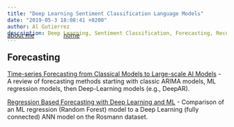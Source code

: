 ```yaml
---
title: "Deep Learning Sentiment Classification Language Models"
date: "2019-05-3 18:08:41 +0200"
author: Al Gutierrez
description: Deep Learning, Sentiment Classification, Forecasting, Recommendations
...
```


<span style="display:block; color:blue; margin-top:-40px;"> </span>
[about me](../../about.md)  &nbsp;   &nbsp;  &nbsp;  &nbsp;   &nbsp;   &nbsp;  &nbsp;  &nbsp; [home](../../index.md)

## Forecasting

[Time-series Forecasting from Classical Models to Large-scale AI Models](20210116forecastingPast_to_Present.md) - A review of forecasting methods starting with classic ARIMA models, ML regression models, then Deep-Learning models (e.g., DeepAR).

[Regression Based Forecasting with Deep Learning and ML](2019-5-20-TimeSeriesForecasting_DL_Embeddings.md) -  Comparison of an ML regression (Random Forest) model to a Deep Learning (fully connected) ANN model on the Rosmann dataset.
